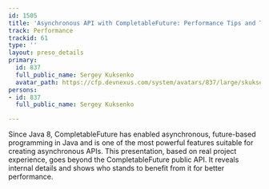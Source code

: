 ```yaml
---
id: 1505
title: 'Asynchronous API with CompletableFuture: Performance Tips and Tricks '
track: Performance
trackid: 61
type: ''
layout: preso_details
primary:
  id: 837
  full_public_name: Sergey Kuksenko
  avatar_path: https://cfp.devnexus.com/system/avatars/837/large/skuksenko.jpg?1510787796
persons:
- id: 837
  full_public_name: Sergey Kuksenko

---
```

Since Java 8, CompletableFuture has enabled asynchronous, future-based programming in Java and is one of the most powerful features suitable for creating asynchronous APIs. This presentation, based on real project experience, goes beyond the CompletableFuture public API. It reveals internal details and shows who stands to benefit from it for better performance.